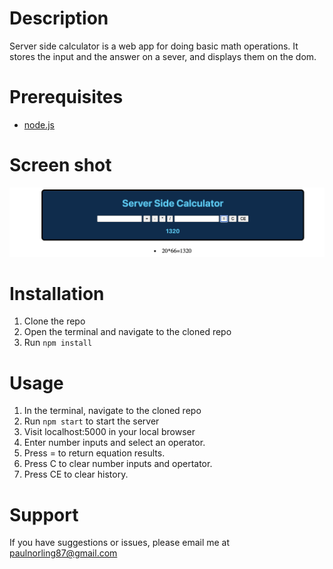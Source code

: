 # Description

  Server side calculator is a web app for doing basic math operations.  It stores the input and the answer on a sever, and displays them on the dom.

# Prerequisites

- [node.js](https://nodejs.org/en/download/)

# Screen shot

<img src="images/Screenshot 2023-01-21 at 1.53.01 PM.png">

# Installation

1. Clone the repo
2. Open the terminal and navigate to the cloned repo
3. Run `npm install`

# Usage

1. In the terminal, navigate to the cloned repo
2. Run `npm start` to start the server
3. Visit localhost:5000 in your local browser
4. Enter number inputs and select an operator.
5. Press = to return equation results.
6. Press C to clear number inputs and opertator.
7. Press CE to clear history.

# Support

If you have suggestions or issues, please email me at paulnorling87@gmail.com


  